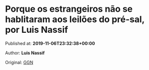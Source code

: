 
# Porque os estrangeiros não se hablitaram aos leilões do pré-sal, por Luis Nassif

Published at: **2019-11-06T23:32:38+00:00**

Author: **Luis Nassif**

Original: [GGN](https://jornalggn.com.br/tv-ggn/porque-os-estrangeiros-nao-se-hablitaram-aos-leiloes-do-pre-sal-por-luis-nassif/)


